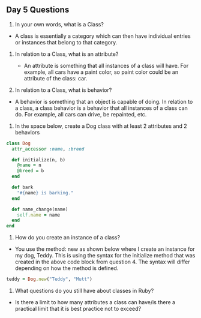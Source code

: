 ## Day 5 Questions

1. In your own words, what is a Class?  
  * A class  is essentially a category which can then have individual entries or instances that belong to that category.

1. In relation to a Class, what is an attribute?
    * An attribute is something that all instances of a class will have. For example, all cars have a paint color, so paint color could be an attribute of the class: car.

1. In relation to a Class, what is behavior?
  *  A behavior is something that an object is capable of doing. In relation to a class, a class behavior is a behavior that all instances of a class can do. For example, all cars can drive, be repainted, etc.

1. In the space below, create a Dog class with at least 2 attributes and 2 behaviors
```Ruby
class Dog
  attr_accessor :name, :breed

  def initialize(n, b)
    @name = n
    @breed = b
  end

  def bark
    "#{name} is barking."
  end

  def name_change(name)
    self.name = name
  end
end
```

1. How do you create an instance of a class?
  *  You use the method: new as shown below where I create an instance for my dog, Teddy. This is using the syntax for the initialize method that was created in the above code block from question 4. The syntax will differ depending on how the method is defined.
  ```Ruby
  teddy = Dog.new("Teddy", "Mutt")
  ```

1. What questions do you still have about classes in Ruby?
  *  Is there a limit to how many attributes a class can have/is there a practical limit that it is best practice not to exceed?
  
